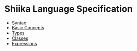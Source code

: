 # Shiika Language Specification

- Syntax
- [Basic Concepts](./basic_concepts.md)
- [Types](./types)
- [Classes](./classes.md)
- [Expressions](./expressions.md)

